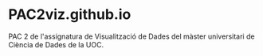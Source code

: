 # PAC2viz.github.io
PAC 2 de l'assignatura de Visualització de Dades del màster universitari de Ciència de Dades de la UOC.
